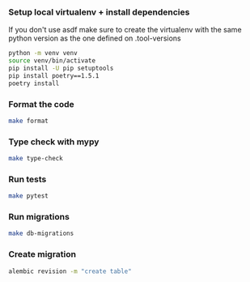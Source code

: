 ### Setup local virtualenv + install dependencies

If you don't use asdf make sure to create the virtualenv with the same python version as the one defined on .tool-versions

```sh
python -m venv venv
source venv/bin/activate
pip install -U pip setuptools
pip install poetry==1.5.1
poetry install
```

### Format the code

```sh
make format
```

### Type check with mypy

```sh
make type-check
```

### Run tests

```sh
make pytest
```

### Run migrations

```sh
make db-migrations
```

### Create migration

```sh
alembic revision -m "create table"
```
